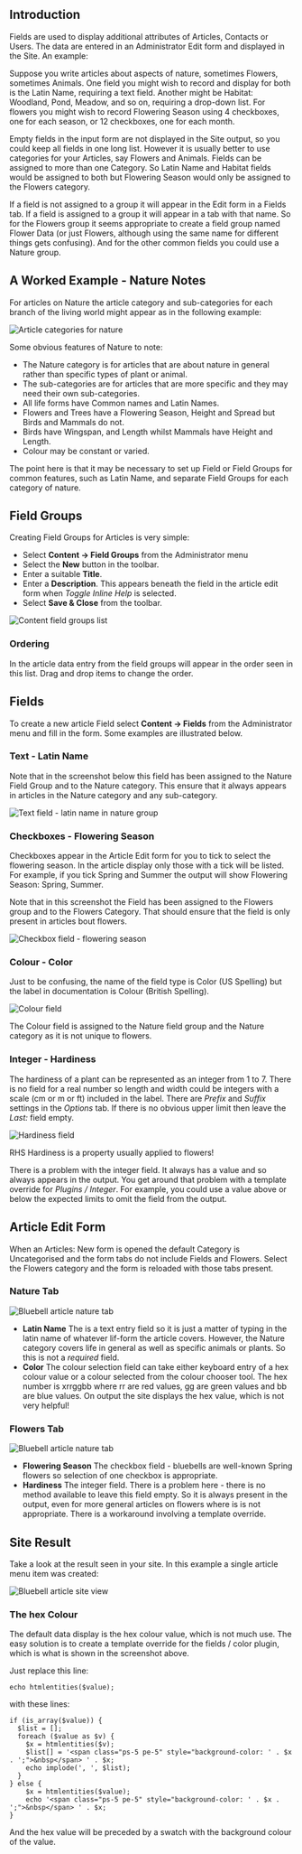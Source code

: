 <!-- Filename: J4.x:Fields_and_Field_Groups / Display title: Fields and Field Groups -->

## Introduction

Fields are used to display additional attributes of Articles, Contacts
or Users. The data are entered in an Administrator Edit form and
displayed in the Site. An example:

Suppose you write articles about aspects of nature, sometimes Flowers,
sometimes Animals. One field you might wish to record and display for
both is the Latin Name, requiring a text field. Another might be
Habitat: Woodland, Pond, Meadow, and so on, requiring a drop-down list.
For flowers you might wish to record Flowering Season using 4 checkboxes,
one for each season, or 12 checkboxes, one for each month.

Empty fields in the input form are not displayed in the Site output, so
you could keep all fields in one long list. However it is usually better
to use categories for your Articles, say Flowers and Animals. Fields can
be assigned to more than one Category. So Latin Name and Habitat fields
would be assigned to both but Flowering Season would only be assigned to
the Flowers category.

If a field is not assigned to a group it will appear in the Edit form in
a Fields tab. If a field is assigned to a group it will appear in a tab
with that name. So for the Flowers group it seems appropriate to create
a field group named Flower Data (or just Flowers, although using the same name
for different things gets confusing). And for the other common fields
you could use a Nature group.

## A Worked Example - Nature Notes

For articles on Nature the article category and sub-categories for each branch 
of the living world might appear as in the following example:

![Article categories for nature](../../../en/images/fields/fields-articles-categories-list.png)

Some obvious features of Nature to note:

- The Nature category is for articles that are about nature in general rather 
  than specific types of plant or animal.
- The sub-categories are for articles that are more specific and they may need
  their own sub-categories.
- All life forms have Common names and Latin Names.
- Flowers and Trees have a Flowering Season, Height and Spread but Birds
  and Mammals do not.
- Birds have Wingspan, and Length whilst Mammals have Height and Length.
- Colour may be constant or varied. 

The point here is that it may be necessary to set up Field or Field Groups for 
common features, such as Latin Name, and separate Field Groups for each category
of nature.

## Field Groups

Creating Field Groups for Articles is very simple: 

- Select **Content → Field Groups** from the Administrator menu
- Select the **New** button in the toolbar. 
- Enter a suitable **Title**.
- Enter a **Description**. This appears beneath the field in the article edit
  form when *Toggle Inline Help* is selected.
- Select **Save & Close** from the toolbar. 

![Content field groups list](../../../en/images/fields/fields-field-groups-list.png)

### Ordering

In the article data entry from the field groups will appear in the order seen
in this list. Drag and drop items to change the order.

## Fields

To create a new article Field select **Content → Fields** from the
Administrator menu and fill in the form. Some examples are illustrated
below.

### Text - Latin Name

Note that in the screenshot below this field has been assigned to the Nature
Field Group and to the Nature category. This ensure that it always appears in 
articles in the Nature category and any sub-category.

![Text field - latin name in nature group](../../../en/images/fields/fields-latin-name.png)

### Checkboxes - Flowering Season

Checkboxes appear in the Article Edit form for you to tick to select the
flowering season. In the article display only those with a tick will be
listed. For example, if you tick Spring and Summer the output will show
Flowering Season: Spring, Summer.

Note that in this screenshot the Field has been assigned to the Flowers
group and to the Flowers Category. That should ensure that the field is
only present in articles bout flowers.

![Checkbox field - flowering season](../../../en/images/fields/fields-flowering-season.png)

### Colour - Color

Just to be confusing, the name of the field type is Color (US Spelling)
but the label in documentation is Colour (British Spelling).

![Colour field](../../../en/images/fields/fields-colour.png)

The Colour field is assigned to the Nature field group and the Nature category
as it is not unique to flowers.

### Integer - Hardiness

The hardiness of a plant can be represented as an integer from 1 to 7. There 
is no field for a real number so length and width could be integers with a scale 
(cm or m or ft) included in the label. There are *Prefix* and *Suffix* settings
in the *Options* tab. If there is no obvious upper limit then leave the *Last:*
field empty.

![Hardiness field](../../../en/images/fields/fields-hardiness.png)

RHS Hardiness is a property usually applied to flowers!

There is a problem with the integer field. It always has a value and so always
appears in the output. You get around that problem with a template override
for *Plugins / Integer*. For example, you could use a value above or below the
expected limits to omit the field from the output.

## Article Edit Form

When an Articles: New form is opened the default Category is
Uncategorised and the form tabs do not include Fields and Flowers.
Select the Flowers category and the form is reloaded with those tabs
present.

### Nature Tab

![Bluebell article nature tab](../../../en/images/fields/field-article-bluebell-nature-tab.png)

- **Latin Name** The is a text entry field so it is just a matter of typing in
  the latin name of whatever lif-form the article covers. However, the Nature
  category covers life in general as well as specific animals or plants. So this
  is not a *required* field.
- **Color** The colour selection field can take either keyboard entry of a
  hex colour value or a colour selected from the colour chooser tool. The hex
  number is xrrggbb where rr are red values, gg are green values and bb are blue
  values. On output the site displays the hex value, which is not very helpful!

### Flowers Tab

![Bluebell article nature tab](../../../en/images/fields/field-article-bluebell-flowers-tab.png)

- **Flowering Season** The checkbox field - bluebells are well-known Spring 
  flowers so selection of one checkbox is appropriate. 
- **Hardiness** The integer field. There is a problem here - there is no method
  available to leave this field empty. So it is always present in the output,
  even for more general articles on flowers where is is not appropriate. There
  is a workaround involving a template override.

## Site Result

Take a look at the result seen in your site. In this example a single article
menu item was created:

![Bluebell article site view](../../../en/images/fields/field-article-bluebell-site.png)

### The hex Colour

The default data display is the hex colour value, which is not much use. The
easy solution is to create a template override for the fields / color plugin,
which is what is shown in the screenshot above.

Just replace this line:
```
echo htmlentities($value);
```
with these lines:
```
if (is_array($value)) {
  $list = [];
  foreach ($value as $v) {
    $x = htmlentities($v);
    $list[] = '<span class="ps-5 pe-5" style="background-color: ' . $x . ';">&nbsp</span> ' . $x;
    echo implode(', ', $list);
  }
} else {
    $x = htmlentities($value);
    echo '<span class="ps-5 pe-5" style="background-color: ' . $x . ';">&nbsp</span> ' . $x;
}
```
And the hex value will be preceded by a swatch with the background colour of
the value.
